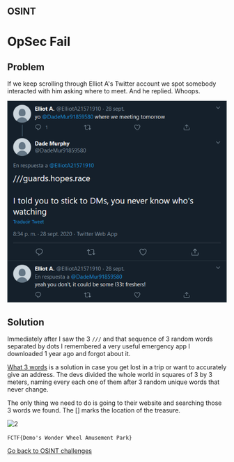 ## OSINT

# OpSec Fail

## Problem

If we keep scrolling through Elliot A's Twitter account we spot somebody interacted with him asking where to meet. And he replied. Whoops. 

![1](../images/opsec_fail_1.png)

## Solution

Immediately after I saw the 3 `///` and that sequence of 3 random words separated by dots I remembered a very useful emergency app I downloaded 1 year ago and forgot about it. 

[What 3 words](https://what3words.com) is a solution in case you get lost in a trip or want to accurately give an address. The devs divided the whole world in squares of 3 by 3 meters, naming every each one of them after 3 random unique words that never change.

The only thing we need to do is going to their website and searching those 3 words we found. The [] marks the location of the treasure.

![2](../images/opsec_fail__2.png)

`FCTF{Demo's Wonder Wheel Amusement Park}`

[Go back to OSINT challenges](./)
